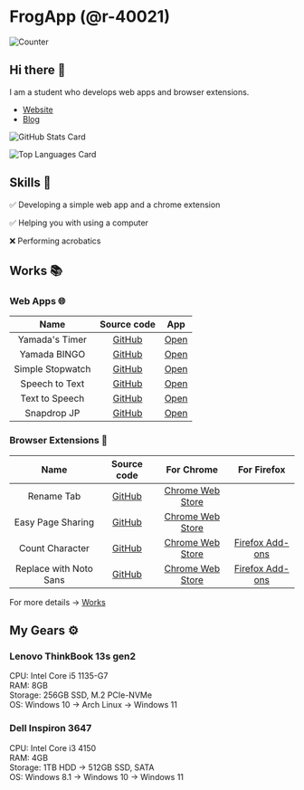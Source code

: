 # FrogApp (@r-40021)

![Counter](https://profile-counter.glitch.me/r-40021/count.svg)

## Hi there 👋
I am a student who develops web apps and browser extensions.

- [Website](https://frogapp.net)
- [Blog](https://frogapp.net/blog)

![GitHub Stats Card](https://github-readme-stats.vercel.app/api?username=r-40021&count_private=true&theme=react)

![Top Languages Card](https://github-readme-stats.vercel.app/api/top-langs/?username=r-40021&count_private=true&theme=react)

## Skills 💪
✅ Developing a simple web app and a chrome extension

✅ Helping you with using a computer

❌ Performing acrobatics

## Works 📚

### Web Apps 🌐
| Name | Source code | App |
| :----: | :----: | :----: |
| Yamada's Timer | [GitHub](https://github.com/r-40021/countdown-timer) | [Open](https://timer.frogapp.net) |
| Yamada BINGO | [GitHub](https://github.com/r-40021/bingo) | [Open](https://bingo.frogapp.net) |
| Simple Stopwatch | [GitHub](https://github.com/r-40021/stopwatch) | [Open](https://stopwatch.frogapp.net) |
| Speech to Text | [GitHub](https://github.com/r-40021/web-speech-api) | [Open](https://speech.frogapp.net) |
| Text to Speech | [GitHub](https://github.com/r-40021/read-text) | [Open](https://read.frogapp.net) |
| Snapdrop JP | [GitHub](https://github.com/r-40021/snapdrop-jp) | [Open](https://share.frogapp.net) |

### Browser Extensions 🦊
| Name | Source code | For Chrome | For Firefox |
| :------: | :----------: | :----------------: | :------------------: |
| Rename Tab | [GitHub](https://github.com/r-40021/rename_tab) | [Chrome Web Store](https://chrome.google.com/webstore/detail/nbpkdabdmbefnemcjehinaeklgmngdoo) | |
| Easy Page Sharing | [GitHub](https://github.com/r-40021/copy_title-URL) | [Chrome Web Store](https://chrome.google.com/webstore/detail/eoccdpbaigkllhflcgidhpcedgmlckkp) | |
| Count Character | [GitHub](https://github.com/r-40021/count-character) | [Chrome Web Store](https://chrome.google.com/webstore/detail/bhfihcmmnnagikobmgakbjliddjmfgmd) | [Firefox Add-ons](https://addons.mozilla.org/ja/firefox/addon/count-character/) |
| Replace with Noto Sans | [GitHub](https://github.com/r-40021/replace-font) | [Chrome Web Store](https://chrome.google.com/webstore/detail/oecglhldbofcklanmhckefiflhfhabdd) | [Firefox Add-ons](https://addons.mozilla.org/ja/firefox/addon/replace-with-noto/) |

For more details -> [Works](https://r-40021.github.io/works)

## My Gears ⚙
### Lenovo ThinkBook 13s gen2
CPU: Intel Core i5 1135-G7  
RAM: 8GB  
Storage: 256GB SSD, M.2 PCIe-NVMe  
OS: Windows 10 -> Arch Linux -> Windows 11

### Dell Inspiron 3647
CPU: Intel Core i3 4150  
RAM: 4GB  
Storage: 1TB HDD -> 512GB SSD, SATA  
OS: Windows 8.1 -> Windows 10 -> Windows 11
